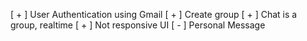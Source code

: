 [ + ] User Authentication using Gmail
[ + ] Create group
[ + ] Chat is a group, realtime
[ + ] Not responsive UI
[ - ] Personal Message
